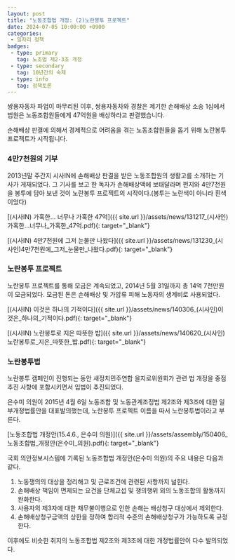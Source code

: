 ```yaml
---
layout: post
title: "노동조합법 개정: (2)노란봉투 프로젝트"
date: 2024-07-05 10:00:00 +0900
categories: 
 - 일자리 정책
badges:
 - type: primary
   tag: 노조법 제2·3조 개정
 - type: secondary
   tag: 10년간의 숙제
 - type: info
   tag: 정책토론
---
```


쌍용자동차 파업이 마무리된 이후, 쌍용자동차와 경찰은 제기한 손해배상 소송 1심에서 법원은 노동조합원들에게 47억원을 배상하라고 판결했습니다.

손해배상 판결에 의해서 경제적으로 어려움을 겪는 노동조합원들을 돕기 위해 노란봉투 프로젝트가 시작됩니다.

<!--more-->

### **4만7천원의 기부**

2013년말 주간지 시사IN에 손해배상 판결을 받은 노동조합원의 생활고를 소개하는 기사가 게재되었다.
그 기사를 보고 한 독자가 손해배상액에 보태달라며 편지와 4만7천원을 봉투에 담아 보낸 것이 노란봉투 프로젝트의 시작이다.(봉투는 노란색이 아니라 흰색이었다)

[(시사IN) 가혹한... 너무나 가혹한 47억]({{ site.url }}/assets/news/131217_(시사인)가혹한...너무나_가혹한_47억.pdf){: target="_blank"}

[(시사IN) 4만7천원에 그저 눈물만 나왔다]({{ site.url }}/assets/news/131230_(시사인)4만7천원에_그저_눈물만_나왔다.pdf){: target="_blank"}

### **노란봉투 프로젝트**

노란봉투 프로젝트를 통해 모금은 계속되었고, 2014년 5월 31일까지 총 14억 7천만원이 모금되었다. 모금된 돈은 손해배상 및 가압류 피해 노동자의 생계비로 사용되었다.

[(시사IN) 이것은 하나의 기적이다]({{ site.url }}/assets/news/140306_(시사인)이것은_하나의_기적이다.pdf){: target="_blank"}

[(시사IN) 노란봉투로 지은 따뜻한 밥]({{ site.url }}/assets/news/140620_(시사인)노란봉투로_지은_따뜻한_밥.pdf){: target="_blank"}

### **노란봉투법**

노란봉투 캠페인이 진행되는 동안 새정치민주연합 을지로위원회가 관련 법 개정을 중점 추진 사항에 포함시키면서 입법이 추진되었다.

은수미 의원이 2015년 4월 6일 노동조합 및 노동관계조정법 제2조와 제3조에 대한 일부개정법률안을 대표발의했는데, 노란봉투 프로젝트 이름을 따서 노란봉투법이라고 부른다.

[노동조합법 개정안(15.4.6., 은수미 의원)]({{ site.url }}/assets/assembly/150406_노동조합법_개정안(은수미_의원).pdf){: target="_blank"}

국회 의안정보시스템에 기록된 노동조합법 개정안(은수미 의원)의 주요 내용은 다음과 같다.
1. 노동쟁의의 대상을 정리해고 및 근로조건에 관련된 사항까지 넒힌다.
2. 손해배상 책임이 면제되는 요건을 단체교섭 및 쟁의행위 외의 노동조합의 활동까지 완화한다.
3. 사용자의 제3자에 대한 채무불이행으로 인한 손해는 배상청구 대상에서 제외한다.
4. 손해배상청구금액의 상한을 정하여 합리적 수준의 손해배상청구가 가능하도록 규정한다.

이후에도 비슷한 취지의 노동조합법 제2조와 제3조에 대한 개정법률안이 다수 발의되었다.